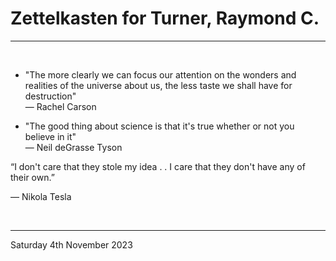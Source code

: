 # Zettelkasten for Turner, Raymond C.

---

</br>

* "The more clearly we can focus our attention on the wonders and realities of the universe about us, the less taste we shall have for destruction"\
― Rachel Carson

* "The good thing about science is that it's true whether or not you believe in it"\
― Neil deGrasse Tyson

“I don't care that they stole my idea . . I care that they don't have any of their own.”

― Nikola Tesla

</br>

---

Saturday 4th November 2023

